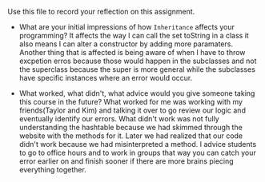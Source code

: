 Use this file to record your reflection on this assignment.

- What are your initial impressions of how `Inheritance` affects your programming?
    It affects the way I can call the set toString in a class it also means I can alter a constructor by adding more paramaters. Another thing that is affected is being aware of when I have to throw excpetion erros because those would happen in the subclasses and not the superclass because the super is more general while the subclasses have specific instances where an error would occur.

- What worked, what didn't, what advice would you give someone taking this course in the future?
    What worked for me was working with my friends(Taylor and Kim) and talking it over to go review our logic and eventually identify our errors. What didn't work was not fully understanding the hashtable because we had skimmed through the website with the methods for it. Later we had realized that our code didn't work because we had misinterpreted a method. I advice students to go to office hours and to work in groups that way you can catch your error earlier on and finish sooner if there are more brains piecing everything together.
